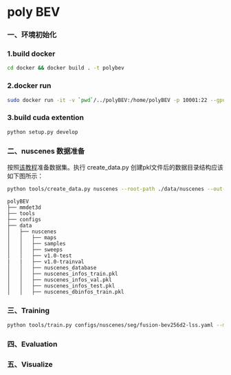 # poly BEV

### 一、环境初始化

### 1.build docker
```bash
cd docker && docker build . -t polybev
```

### 2.docker run
```bash
sudo docker run -it -v `pwd`/../polyBEV:/home/polyBEV -p 10001:22 --gpus all --shm-size 16g bevfusion --name polyBEV /bin/bash
```

### 3.build cuda extention
```bash
python setup.py develop
```

### 二、nuscenes 数据准备
按照[该教程](https://github.com/open-mmlab/mmdetection3d/blob/master/docs/en/datasets/nuscenes_det.md)准备数据集。执行 create_data.py 创建pkl文件后的数据目录结构应该如下图所示：
```bash
python tools/create_data.py nuscenes --root-path ./data/nuscenes --out-dir ./data/nuscenes --version v1.0-mini --extra-tag nuscenes
```
```
polyBEV
├── mmdet3d
├── tools
├── configs
├── data
│   ├── nuscenes
│   │   ├── maps
│   │   ├── samples
│   │   ├── sweeps
│   │   ├── v1.0-test
|   |   ├── v1.0-trainval
│   │   ├── nuscenes_database
│   │   ├── nuscenes_infos_train.pkl
│   │   ├── nuscenes_infos_val.pkl
│   │   ├── nuscenes_infos_test.pkl
│   │   ├── nuscenes_dbinfos_train.pkl

```

### 三、Training
```bash
python tools/train.py configs/nuscenes/seg/fusion-bev256d2-lss.yaml --model.encoders.camera.backbone.init_cfg.checkpoint pretrained/swint-nuimages-pretrained.pth
```

### 四、Evaluation
### 五、Visualize

